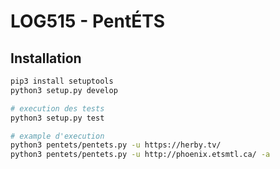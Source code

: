 # LOG515 - PentÉTS

## Installation

```sh
pip3 install setuptools
python3 setup.py develop

# execution des tests
python3 setup.py test

# example d'execution
python3 pentets/pentets.py -u https://herby.tv/
python3 pentets/pentets.py -u http://phoenix.etsmtl.ca/ -a
```
